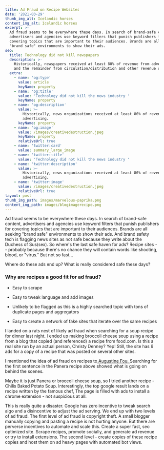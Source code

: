 ```yaml
---
title: Ad Fraud on Recipe Websites
date: '2021-03-29'
thumb_img_alt: Icelandic horses
content_img_alt: Icelandic horses
excerpt: >-
  Ad fraud seems to be everywhere these days. In search of brand-safe content,
  advertisers and agencies use keyword filters that punish publishers for
  covering topics that are important to their audiences. Brands are all seeking
  "brand safe" environments to show their ads.
seo:
  title: Technology did not kill newspapers
  description: >-
    Historically, newspapers received at least 80% of revenue from advertising
    and the remainder from circulation/distribution and other revenue sources
  extra:
    - name: 'og:type'
      value: article
      keyName: property
    - name: 'og:title'
      value: 'Technology did not kill the news industry '
      keyName: property
    - name: 'og:description'
      value: >-
        Historically, news organizations received at least 80% of revenue from
        advertising. 
      keyName: property
    - name: 'og:image'
      value: /images/creativedestruction.jpeg
      keyName: property
      relativeUrl: true
    - name: 'twitter:card'
      value: summary_large_image
    - name: 'twitter:title'
      value: 'Technology did not kill the news industry '
    - name: 'twitter:description'
      value: >-
        Historically, news organizations received at least 80% of revenue from
        advertising. 
    - name: 'twitter:image'
      value: /images/creativedestruction.jpeg
      relativeUrl: true
layout: post
thumb_img_path: images/marvelous-paprika.png
content_img_path: images/blogimagerecipe.png
---
```

Ad fraud seems to be everywhere these days. In search of brand-safe content, advertisers and agencies use keyword filters that punish publishers for covering topics that are important to their audiences. Brands are all seeking "brand safe" environments to show their ads. And brand safety tech is flagging news sites as not safe because they write about the Duchess of Sus(sex). So where's the last safe haven for ads? Recipe sites -- probably because there's no chance they will contain words like shooting, blood, or "virus." But not so fast...


Where do these ads end up? What is really considered safe these days? 

### Why are recipes a good fit for ad fraud?

*   Easy to scrape

*   Easy to tweak language and add images

*   Unlikely to be flagged as this is a highly searched topic with tons of duplicate pages and aggregators

*   Easy to create a network of fake sites that iterate over the same recipes

I landed on a rats nest of likely ad fraud when searching for a soup recipe for dinner last night. I ended up making broccoli cheese soup using a recipe from a blog that copied (and referenced) a recipe from food.com. Is this a real site run by an actual person, Christy Denney? Yep! Still, the site has 6 ads for a copy of a recipe that was posted on several other sites.



I mentioned the idea of ad fraud on recipes to[ Augustine Fou. ](www.fouanalytics.com)Searching for the first sentence in the Panera recipe above showed what is going on behind the scenes.



Maybe it is just Panera or broccoli cheese soup, so I tried another recipe - Chilis Baked Potato Soup. Interestingly, the top google result lands on a recipe written by the famous chef, The page is filled with ads to install a chrome extension - not suspicious at all.

This is really quite a disaster.  Google has zero incentive to tweak search algo and a disincentive to adjust the ad serving.
We end up with two levels of ad fraud. The first level of ad fraud is copyright theft. A small blogger manually copying and pasting a recipe is not hurting anyone. But there are perverse incentives to automate and scale this. Create a super fast, seo optimized site.  Scrape recipes, promote socially, and generate ad revenue or try to install extensions.  The second level - create copies of these recipe copies and host them on ad heavy pages with automated bot views.
